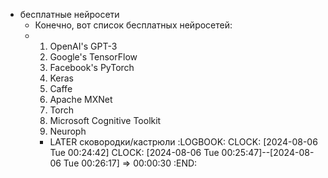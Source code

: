 - бесплатные нейросети
	- Конечно, вот список бесплатных нейросетей:
	- 1. OpenAI's GPT-3
	  2. Google's TensorFlow 
	  3. Facebook's PyTorch 
	  4. Keras 
	  5. Caffe 
	  6. Apache MXNet 
	  7. Torch
	  8. Microsoft Cognitive Toolkit 
	  9. Neuroph
		- LATER сковородки/кастрюли
		  :LOGBOOK:
		  CLOCK: [2024-08-06 Tue 00:24:42]
		  CLOCK: [2024-08-06 Tue 00:25:47]--[2024-08-06 Tue 00:26:17] =>  00:00:30
		  :END:
